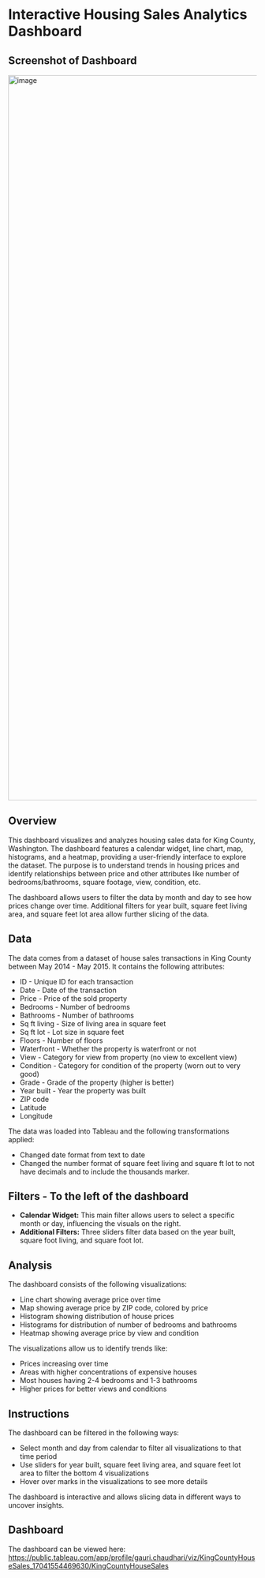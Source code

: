 # Interactive Housing Sales Analytics Dashboard

## Screenshot of Dashboard

<img width="1470" alt="image" src="https://github.com/gaurichaudhari9/house-sales-viz/assets/25304556/9018cd57-af9d-4db9-9220-e883b5abac97">

## Overview

This dashboard visualizes and analyzes housing sales data for King County, Washington. The dashboard features a calendar widget, line chart, map, histograms, and a heatmap, providing a user-friendly interface to explore the dataset. The purpose is to understand trends in housing prices and identify relationships between price and other attributes like number of bedrooms/bathrooms, square footage, view, condition, etc. 

The dashboard allows users to filter the data by month and day to see how prices change over time. Additional filters for year built, square feet living area, and square feet lot area allow further slicing of the data.

## Data

The data comes from a dataset of house sales transactions in King County between May 2014 - May 2015. It contains the following attributes:

- ID - Unique ID for each transaction 
- Date - Date of the transaction
- Price - Price of the sold property 
- Bedrooms - Number of bedrooms 
- Bathrooms - Number of bathrooms
- Sq ft living - Size of living area in square feet
- Sq ft lot - Lot size in square feet 
- Floors - Number of floors
- Waterfront - Whether the property is waterfront or not
- View - Category for view from property (no view to excellent view) 
- Condition - Category for condition of the property (worn out to very good)
- Grade - Grade of the property (higher is better)
- Year built - Year the property was built
- ZIP code
- Latitude 
- Longitude

The data was loaded into Tableau and the following transformations applied:

- Changed date format from text to date
- Changed the number format of square feet living and square ft lot to not have decimals and to include the thousands marker.

## Filters - To the left of the dashboard

- **Calendar Widget:** This main filter allows users to select a specific month or day, influencing the visuals on the right.
- **Additional Filters:** Three sliders filter data based on the year built, square foot living, and square foot lot.

## Analysis

The dashboard consists of the following visualizations:

- Line chart showing average price over time
- Map showing average price by ZIP code, colored by price  
- Histogram showing distribution of house prices
- Histograms for distribution of number of bedrooms and bathrooms
- Heatmap showing average price by view and condition

The visualizations allow us to identify trends like:

- Prices increasing over time
- Areas with higher concentrations of expensive houses
- Most houses having 2-4 bedrooms and 1-3 bathrooms 
- Higher prices for better views and conditions

## Instructions 

The dashboard can be filtered in the following ways:

- Select month and day from calendar to filter all visualizations to that time period
- Use sliders for year built, square feet living area, and square feet lot area to filter the bottom 4 visualizations
- Hover over marks in the visualizations to see more details

The dashboard is interactive and allows slicing data in different ways to uncover insights. 

## Dashboard

The dashboard can be viewed here: https://public.tableau.com/app/profile/gauri.chaudhari/viz/KingCountyHouseSales_17041554469630/KingCountyHouseSales
